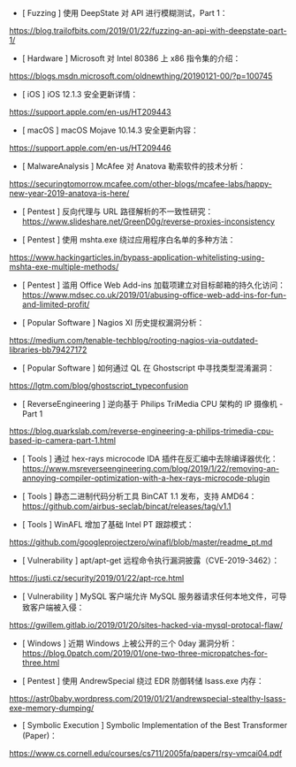 * [ Fuzzing ]  使用 DeepState 对 API 进行模糊测试，Part 1： 

https://blog.trailofbits.com/2019/01/22/fuzzing-an-api-with-deepstate-part-1/



* [ Hardware ]  Microsoft 对 Intel 80386 上 x86 指令集的介绍：

https://blogs.msdn.microsoft.com/oldnewthing/20190121-00/?p=100745



* [ iOS ]  iOS 12.1.3 安全更新详情：

https://support.apple.com/en-us/HT209443



* [ macOS ]  macOS Mojave 10.14.3 安全更新内容：

 https://support.apple.com/en-us/HT209446



* [ MalwareAnalysis ]   McAfee 对 Anatova 勒索软件的技术分析：

https://securingtomorrow.mcafee.com/other-blogs/mcafee-labs/happy-new-year-2019-anatova-is-here/



* [ Pentest ]  反向代理与 URL 路径解析的不一致性研究：https://www.slideshare.net/GreenD0g/reverse-proxies-inconsistency





* [ Pentest ]  使用 mshta.exe 绕过应用程序白名单的多种方法：

https://www.hackingarticles.in/bypass-application-whitelisting-using-mshta-exe-multiple-methods/



* [ Pentest ]  滥用 Office Web Add-ins 加载项建立对目标邮箱的持久化访问：https://www.mdsec.co.uk/2019/01/abusing-office-web-add-ins-for-fun-and-limited-profit/



* [ Popular Software ]  Nagios XI 历史提权漏洞分析： 

https://medium.com/tenable-techblog/rooting-nagios-via-outdated-libraries-bb79427172



* [ Popular Software ]  如何通过 QL 在 Ghostscript 中寻找类型混淆漏洞：

https://lgtm.com/blog/ghostscript_typeconfusion



* [ ReverseEngineering ]  逆向基于 Philips TriMedia CPU 架构的 IP 摄像机 - Part 1

https://blog.quarkslab.com/reverse-engineering-a-philips-trimedia-cpu-based-ip-camera-part-1.html



* [ Tools ]  通过 hex-rays microcode IDA 插件在反汇编中去除编译器优化：https://www.msreverseengineering.com/blog/2019/1/22/removing-an-annoying-compiler-optimization-with-a-hex-rays-microcode-plugin



* [ Tools ]  静态二进制代码分析工具 BinCAT 1.1 发布，支持 AMD64：https://github.com/airbus-seclab/bincat/releases/tag/v1.1



* [ Tools ]  WinAFL 增加了基础 Intel PT 跟踪模式：

https://github.com/googleprojectzero/winafl/blob/master/readme_pt.md



* [ Vulnerability ]  apt/apt-get 远程命令执行漏洞披露（CVE-2019-3462）：

https://justi.cz/security/2019/01/22/apt-rce.html



* [ Vulnerability ]  MySQL 客户端允许 MySQL 服务器请求任何本地文件，可导致客户端被入侵： 

https://gwillem.gitlab.io/2019/01/20/sites-hacked-via-mysql-protocal-flaw/



* [ Windows ]  近期 Windows 上被公开的三个 0day 漏洞分析：https://blog.0patch.com/2019/01/one-two-three-micropatches-for-three.html



* [ Pentest ]  使用 AndrewSpecial 绕过 EDR 防御转储 lsass.exe 内存： 

https://astr0baby.wordpress.com/2019/01/21/andrewspecial-stealthy-lsass-exe-memory-dumping/



* [ Symbolic Execution ]  Symbolic Implementation of the Best Transformer (Paper)： 

https://www.cs.cornell.edu/courses/cs711/2005fa/papers/rsy-vmcai04.pdf